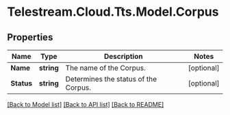 # Telestream.Cloud.Tts.Model.Corpus
## Properties

Name | Type | Description | Notes
------------ | ------------- | ------------- | -------------
**Name** | **string** | The name of the Corpus. | [optional] 
**Status** | **string** | Determines the status of the Corpus. | [optional] 

[[Back to Model list]](../README.md#documentation-for-models) [[Back to API list]](../README.md#documentation-for-api-endpoints) [[Back to README]](../README.md)

